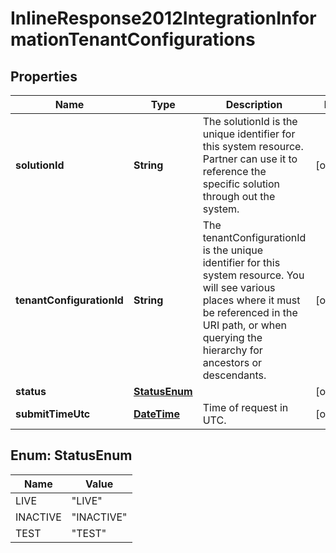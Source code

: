 
# InlineResponse2012IntegrationInformationTenantConfigurations

## Properties
Name | Type | Description | Notes
------------ | ------------- | ------------- | -------------
**solutionId** | **String** | The solutionId is the unique identifier for this system resource. Partner can use it to reference the specific solution through out the system.  |  [optional]
**tenantConfigurationId** | **String** | The tenantConfigurationId is the unique identifier for this system resource. You will see various places where it must be referenced in the URI path, or when querying the hierarchy for ancestors or descendants.  |  [optional]
**status** | [**StatusEnum**](#StatusEnum) |  |  [optional]
**submitTimeUtc** | [**DateTime**](DateTime.md) | Time of request in UTC. |  [optional]


<a name="StatusEnum"></a>
## Enum: StatusEnum
Name | Value
---- | -----
LIVE | &quot;LIVE&quot;
INACTIVE | &quot;INACTIVE&quot;
TEST | &quot;TEST&quot;



